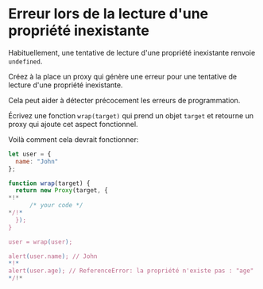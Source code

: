 # Erreur lors de la lecture d'une propriété inexistante

Habituellement, une tentative de lecture d'une propriété inexistante renvoie `undefined`.

Créez à la place un proxy qui génère une erreur pour une tentative de lecture d'une propriété inexistante.

Cela peut aider à détecter précocement les erreurs de programmation.

Écrivez une fonction `wrap(target)` qui prend un objet `target` et retourne un proxy qui ajoute cet aspect fonctionnel.

Voilà comment cela devrait fonctionner:

```js
let user = {
  name: "John"
};

function wrap(target) {
  return new Proxy(target, {
*!*
      /* your code */
*/!*
  });
}

user = wrap(user);

alert(user.name); // John
*!*
alert(user.age); // ReferenceError: la propriété n'existe pas : "age"
*/!*
```
